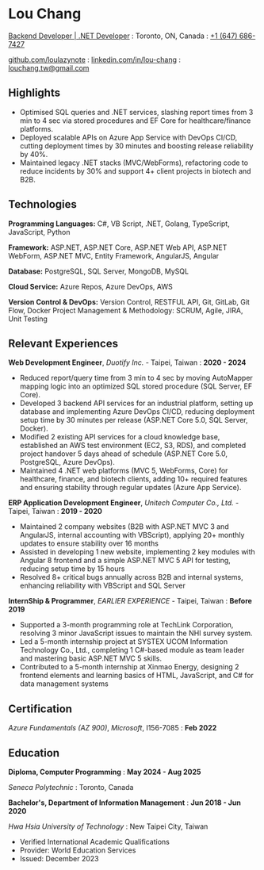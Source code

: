 ---
---

# Lou Chang

<span class="iconify" data-icon="charm:person"></span> [Backend Developer | .NET Developer](https://loulazynotes.pages.dev/)
  : <span class="iconify" data-icon="ic:outline-location-on"></span> Toronto, ON, Canada
  : <span class="iconify" data-icon="tabler:phone"></span> [+1 (647) 686-7427](tel:+16476867427)

<span class="iconify" data-icon="tabler:brand-github"></span> [github.com/loulazynote](https://github.com/loulazynote)
  : <span class="iconify" data-icon="tabler:brand-linkedin"></span> [linkedin.com/in/lou-chang](https://linkedin.com/in/lou-chang)
  : <span class="iconify" data-icon="tabler:mail"></span> [louchang.tw@gmail.com](mailto:louchang.tw@gmail.com)

## Highlights

- Optimised SQL queries and .NET services, slashing report times from 3 min to 4 sec via stored procedures and EF
Core for healthcare/finance platforms.
- Deployed scalable APIs on Azure App Service with DevOps CI/CD, cutting deployment times by 30 minutes and
boosting release reliability by 40%.
- Maintained legacy .NET stacks (MVC/WebForms), refactoring code to reduce incidents by 30% and support 4+ client
projects in biotech and B2B.

## Technologies

**Programming Languages:** C#, VB Script, .NET, Golang, TypeScript, JavaScript, Python

**Framework:** ASP.NET, ASP.NET Core, ASP.NET Web API, ASP.NET WebForm, ASP.NET MVC, Entity Framework,
AngularJS, Angular

**Database:** PostgreSQL, SQL Server, MongoDB, MySQL

**Cloud Service:** Azure Repos, Azure DevOps, AWS

**Version Control & DevOps:** Version Control, RESTFUL API, Git, GitLab, Git Flow, Docker
Project Management & Methodology: SCRUM, Agile, JIRA, Unit Testing

## Relevant Experiences

**Web Development Engineer**, *Duotify Inc.* - Taipei, Taiwan
  : **2020 - 2024**

- Reduced report/query time from 3 min to 4 sec by moving AutoMapper mapping logic into an optimized SQL stored
procedure (SQL Server, EF Core).
- Developed 3 backend API services for an industrial platform, setting up database and implementing Azure DevOps
CI/CD, reducing deployment setup time by 30 minutes per release (ASP.NET Core 5.0, SQL Server, Docker).
- Modified 2 existing API services for a cloud knowledge base, established an AWS test environment (EC2, S3, RDS),
and completed project handover 5 days ahead of schedule (ASP.NET Core 5.0, PostgreSQL, Azure DevOps).
- Maintained 4 .NET web platforms (MVC 5, WebForms, Core) for healthcare, finance, and biotech clients, adding
10+ required features and ensuring stability through regular updates (Azure App Service).

**ERP Application Development Engineer**, *Unitech Computer Co., Ltd.* - Taipei, Taiwan
  : **2019 - 2020**

- Maintained 2 company websites (B2B with ASP.NET MVC 3 and AngularJS, internal accounting with VBScript),
applying 20+ monthly updates to ensure stability over 16 months
- Assisted in developing 1 new website, implementing 2 key modules with Angular 8 frontend and a simple ASP.NET
MVC 5 API for testing, reducing setup time by 15 hours
- Resolved 8+ critical bugs annually across B2B and internal systems, enhancing reliability with VBScript and SQL
Server

**InternShip & Programmer**, *EARLIER EXPERIENCE* - Taipei, Taiwan
  : **Before 2019**

- Supported a 3-month programming role at TechLink Corporation, resolving 3 minor JavaScript issues to maintain
the NHI survey system.
- Led a 5-month internship project at SYSTEX UCOM Information Technology Co., Ltd., completing 1 C#-based
module as team leader and mastering basic ASP.NET MVC 5 skills.
- Contributed to a 5-month internship at Xinmao Energy, designing 2 frontend elements and learning basics of HTML,
JavaScript, and C# for data management systems

## Certification

*Azure Fundamentals (AZ 900)*, *Microsoft*, I156-7085
  : **Feb 2022**

## Education

**Diploma, Computer Programming**
  : **May 2024 - Aug 2025**

*Seneca Polytechnic*
  : Toronto, Canada

**Bachelor's, Department of Information Management**
  : **Jun 2018 - Jun 2020**

*Hwa Hsia University of Technology*
  : New Taipei City, Taiwan

- Verified International Academic Qualifications
- Provider: World Education Services
- Issued: December 2023
